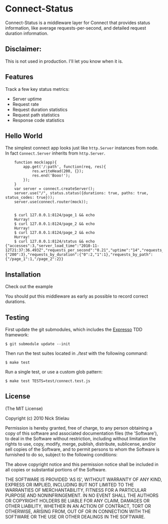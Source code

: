 # Connect-Status

Connect-Status is a middleware layer for Connect that provides status information, like average requests-per-second, and detailed request duration information.

## Disclaimer:

This is not used in production.  I'll let you know when it is.

## Features

Track a few key status metrics:

  * Server uptime
  * Request rate
  * Request duration statistics
  * Request path statistics
  * Response code statistics

## Hello World

The simplest connect app looks just like `http.Server` instances from node.  In fact `Connect.Server` inherits from `http.Server`.

        function mock(app){
            app.get('/:path', function(req, res){
                res.writeHead(200, {});
                res.end('Booo!');
            });
        }
        var server = connect.createServer();
        server.use("/", status.status({durations: true, paths: true, status_codes: true}));
        server.use(connect.router(mock));


        $ curl 127.0.0.1:8124/page_1 && echo
        Hurray!
        $ curl 127.0.0.1:8124/page_2 && echo
        Hurray!
        $ curl 127.0.0.1:8124/page_2 && echo
        Hurray!
        $ curl 127.0.0.1:8124/status && echo  {"accesses":3,"server_load_time":"2010-11-12T21:37:36.493Z","requests_per_second":"0.21","uptime":"14","requests_by_status_code":{"200":3},"requests_by_duration":{"0":2,"1":1},"requests_by_path":{"/page_1":1,"/page_2":2}}

## Installation

Check out the example

You should put this middleware as early as possible to record correct durations.

## Testing

First update the git submodules, which includes
the [Expresso](http://github.com/visionmedia/expresso) TDD
framework:

    $ git submodule update --init

Then run the test suites located in _./test_ with the following command:

    $ make test

Run a single test, or use a custom glob pattern:

    $ make test TESTS=test/connect.test.js

## License

(The MIT License)

Copyright (c) 2010 Nick Stielau

Permission is hereby granted, free of charge, to any person obtaining
a copy of this software and associated documentation files (the
'Software'), to deal in the Software without restriction, including
without limitation the rights to use, copy, modify, merge, publish,
distribute, sublicense, and/or sell copies of the Software, and to
permit persons to whom the Software is furnished to do so, subject to
the following conditions:

The above copyright notice and this permission notice shall be
included in all copies or substantial portions of the Software.

THE SOFTWARE IS PROVIDED 'AS IS', WITHOUT WARRANTY OF ANY KIND,
EXPRESS OR IMPLIED, INCLUDING BUT NOT LIMITED TO THE WARRANTIES OF
MERCHANTABILITY, FITNESS FOR A PARTICULAR PURPOSE AND NONINFRINGEMENT.
IN NO EVENT SHALL THE AUTHORS OR COPYRIGHT HOLDERS BE LIABLE FOR ANY
CLAIM, DAMAGES OR OTHER LIABILITY, WHETHER IN AN ACTION OF CONTRACT,
TORT OR OTHERWISE, ARISING FROM, OUT OF OR IN CONNECTION WITH THE
SOFTWARE OR THE USE OR OTHER DEALINGS IN THE SOFTWARE.